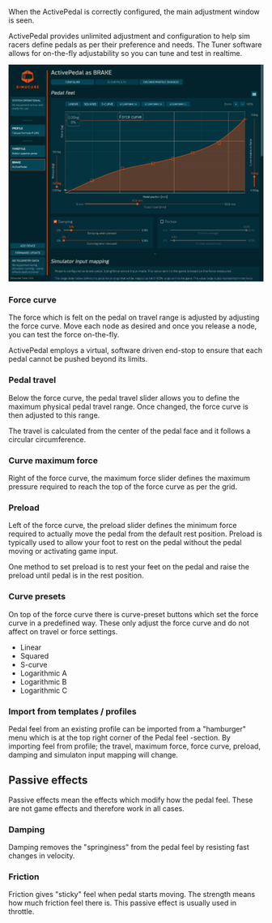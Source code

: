 When the ActivePedal is correctly configured, the main adjustment window is seen. 

ActivePedal provides unlimited adjustment and configuration to help sim racers define pedals as per their preference and needs. The Tuner software allows for on-the-fly adjustability so you can tune and test in realtime.

![](assets/activepedaloverall.png)

### Force curve

The force which is felt on the pedal on travel range is adjusted by adjusting the force curve. Move each node as desired and once you release a node, you can test the force on-the-fly.

ActivePedal employs a virtual, software driven end-stop to ensure that each pedal cannot be pushed beyond its limits.

### Pedal travel

Below the force curve, the pedal travel slider allows you to define the maximum physical pedal travel range. Once changed, the force curve is then adjusted to this range.

The travel is calculated from the center of the pedal face and it follows a circular circumference.

### Curve maximum force

Right of the force curve, the maximum force slider defines the maximum pressure required to reach the top of the force curve as per the grid.

### Preload

Left of the force curve, the preload slider defines the minimum force required to actually move the pedal from the default rest position. Preload is typically used to allow your foot to rest on the pedal without the pedal moving or activating game input.

One method to set preload is to rest your feet on the pedal and raise the preload until pedal is in the rest position.

### Curve presets

On top of the force curve there is curve-preset buttons which set the force curve in a predefined way. These only adjust the force curve and do not affect on travel or force settings.

- Linear
- Squared
- S-curve
- Logarithmic A
- Logarithmic B
- Logarithmic C

### Import from templates / profiles

Pedal feel from an existing profile can be imported from a "hamburger" menu which is at the top right corner of the Pedal feel -section. By importing feel from profile; the travel, maximum force, force curve, preload, damping and simulaton input mapping will change.

## Passive effects

Passive effects mean the effects which modify how the pedal feel. These are not game effects and therefore work in all cases.

### Damping

Damping removes the "springiness" from the pedal feel by resisting fast changes in velocity.

### Friction 

Friction gives "sticky" feel when pedal starts moving. The strength means how much friction feel there is. This passive effect is usually used in throttle.







